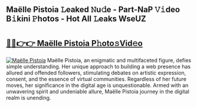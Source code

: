 ## Maëlle Pistoia 𝙻eaked 𝙽u𝚍e - Part-NaP 𝚅𝚒deo B𝚒kini 𝙿hotos - Hot All 𝙻eaks WseUZ

# <h2><a href="http://ld78svw.urlbe.top/?page=Ma%c3%ablle+Pistoia">🔗🔗👉👉 Maëlle Pistoia P𝚑oto𝚜Vid𝚎o</a></h2>

[![Maëlle Pistoia](https://i.imgur.com/eBuTRDB.gif)](http://ld78svw.urlbe.top/?page=Ma%c3%ablle+Pistoia)
Maëlle Pistoia, an enigmatic and multifaceted figure, defies simple understanding. Her unique approach to building a web presence has allured and offended followers, stimulating debates on artistic expression, consent, and the essence of virtual communities. Regardless of her future moves, her significance in the digital age is unquestionable. Armed with an unwavering spirit and undeniable allure, Maëlle Pistoia journey in the digital realm is unending.
